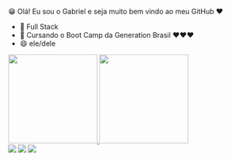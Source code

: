 😁 Olá! Eu sou o Gabriel e seja muito bem vindo ao meu GitHub ❤

- 🔭 Full Stack
- 🌱 Cursando o Boot Camp da Generation Brasil ❤❤❤
- 😄 ele/dele

 <div>
  <a href="https://github.com/Gabs1993">
  <img height="180em" src="https://github-readme-stats.vercel.app/api?username=Gabs1993&show_icons=true&theme=onedark&include_all_commits=true&count_private=true"/>
  <img height="180em" src="https://github-readme-stats.vercel.app/api/top-langs/?username=Gabs1993&layout=compact&langs_count=7&theme=onedark"/>
</div>

<div> 
  <a href="https://www.instagram.com/iiamgabex__" target="_blank"><img src="https://img.shields.io/badge/-Instagram-%23E4405F?style=for-the-badge&logo=instagram&logoColor=white" target="_blank"></a>
 	<a href="https://www.twitch.tv/nfr_gaabriel" target="_blank"><img src="https://img.shields.io/badge/Twitch-9146FF?style=for-the-badge&logo=twitch&logoColor=white" target="_blank"></a> 
  <a href="https://www.linkedin.com/in/gabriel-concei%C3%A7%C3%A3o-97b534214/" target="_blank"><img src="https://img.shields.io/badge/-LinkedIn-%230077B5?style=for-the-badge&logo=linkedin&logoColor=white" target="_blank"></a> 

 </div>
